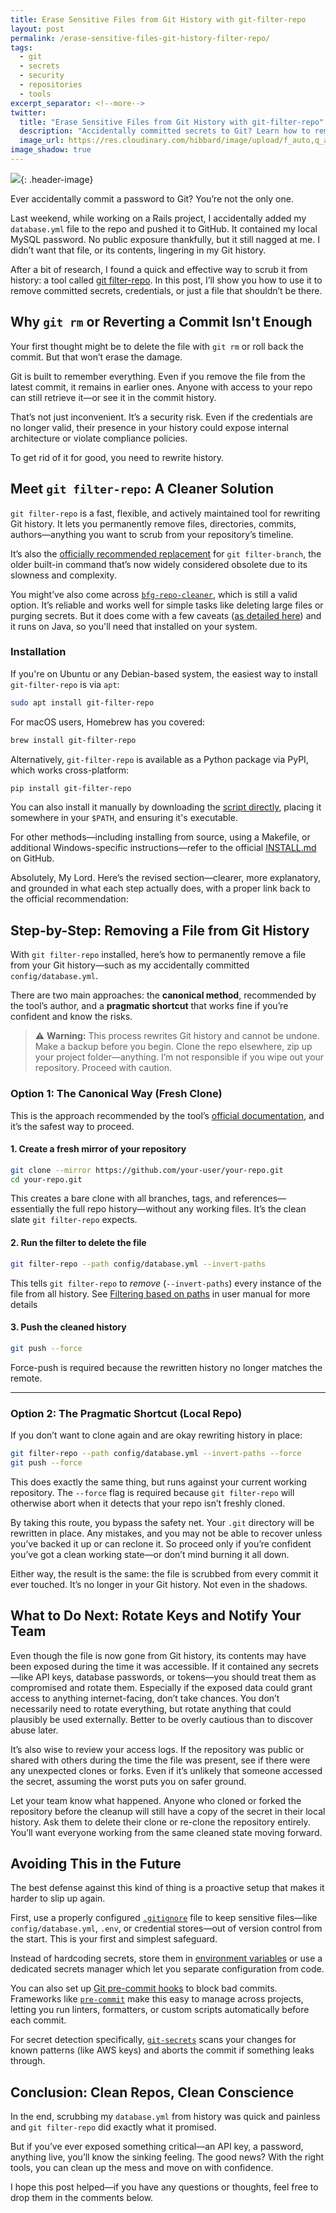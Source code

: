 ```yaml
---
title: Erase Sensitive Files from Git History with git-filter-repo
layout: post
permalink: /erase-sensitive-files-git-history-filter-repo/
tags:
  - git
  - secrets
  - security
  - repositories
  - tools
excerpt_separator: <!--more-->
twitter:
  title: "Erase Sensitive Files from Git History with git-filter-repo"
  description: "Accidentally committed secrets to Git? Learn how to remove sensitive files from your repo history using git filter-repo."
  image_url: https://res.cloudinary.com/hibbard/image/upload/f_auto,q_auto,c_limit,w_800/v1750685390/git-filter-repo-header_at1vnh.jpg
image_shadow: true
---
```


![](https://res.cloudinary.com/hibbard/image/upload/v1750685390/git-filter-repo-header_at1vnh.jpg){: .header-image}

Ever accidentally commit a password to Git? You’re not the only one.

Last weekend, while working on a Rails project, I accidentally added my `database.yml` file to the repo and pushed it to GitHub. It contained my local MySQL password. No public exposure thankfully, but it still nagged at me. I didn’t want that file, or its contents, lingering in my Git history.

<!--more-->

After a bit of research, I found a quick and effective way to scrub it from history: a tool called [git filter-repo](https://github.com/newren/git-filter-repo). In this post, I’ll show you how to use it to remove committed secrets, credentials, or just a file that shouldn’t be there.

## Why `git rm` or Reverting a Commit Isn't Enough

Your first thought might be to delete the file with `git rm` or roll back the commit. But that won’t erase the damage.

Git is built to remember everything. Even if you remove the file from the latest commit, it remains in earlier ones. Anyone with access to your repo can still retrieve it—or see it in the commit history.

That’s not just inconvenient. It’s a security risk. Even if the credentials are no longer valid, their presence in your history could expose internal architecture or violate compliance policies.

To get rid of it for good, you need to rewrite history.

## Meet `git filter-repo`: A Cleaner Solution

`git filter-repo` is a fast, flexible, and actively maintained tool for rewriting Git history. It lets you permanently remove files, directories, commits, authors—anything you want to scrub from your repository’s timeline.

It’s also the [officially recommended replacement](https://git-scm.com/docs/git-filter-branch#_warning) for `git filter-branch`, the older built-in command that’s now widely considered obsolete due to its slowness and complexity.

You might’ve also come across [`bfg-repo-cleaner`](https://github.com/rtyley/bfg-repo-cleaner), which is still a valid option. It’s reliable and works well for simple tasks like deleting large files or purging secrets. But it does come with a few caveats ([as detailed here](https://github.com/newren/git-filter-repo?tab=readme-ov-file#bfg-repo-cleaner)) and it runs on Java, so you'll need that installed on your system.

### Installation

If you're on Ubuntu or any Debian-based system, the easiest way to install `git-filter-repo` is via `apt`:

```bash
sudo apt install git-filter-repo
```

For macOS users, Homebrew has you covered:

```bash
brew install git-filter-repo
```

Alternatively, `git-filter-repo` is available as a Python package via PyPI, which works cross-platform:

```bash
pip install git-filter-repo
```

You can also install it manually by downloading the [script directly](https://raw.githubusercontent.com/newren/git-filter-repo/main/git-filter-repo), placing it somewhere in your `$PATH`, and ensuring it's executable.

For other methods—including installing from source, using a Makefile, or additional Windows-specific instructions—refer to the official [INSTALL.md](https://github.com/newren/git-filter-repo/blob/main/INSTALL.md) on GitHub.

Absolutely, My Lord. Here’s the revised section—clearer, more explanatory, and grounded in what each step actually does, with a proper link back to the official recommendation:

## Step-by-Step: Removing a File from Git History

With `git filter-repo` installed, here’s how to permanently remove a file from your Git history—such as my accidentally committed `config/database.yml`.

There are two main approaches: the **canonical method**, recommended by the tool’s author, and a **pragmatic shortcut** that works fine if you’re confident and know the risks.

> ⚠️ **Warning:** This process rewrites Git history and cannot be undone. Make a backup before you begin. Clone the repo elsewhere, zip up your project folder—anything. I’m not responsible if you wipe out your repository. Proceed with caution.

### Option 1: The Canonical Way (Fresh Clone)

This is the approach recommended by the tool’s [official documentation](https://htmlpreview.github.io/?https://github.com/newren/git-filter-repo/blob/docs/html/git-filter-repo.html#FRESHCLONE), and it’s the safest way to proceed.

#### 1. Create a fresh mirror of your repository

```bash
git clone --mirror https://github.com/your-user/your-repo.git
cd your-repo.git
```

This creates a bare clone with all branches, tags, and references—essentially the full repo history—without any working files. It’s the clean slate `git filter-repo` expects.

#### 2. Run the filter to delete the file

```bash
git filter-repo --path config/database.yml --invert-paths
```

This tells `git filter-repo` to *remove* (`--invert-paths`) every instance of the file from all history. See [Filtering based on paths](https://htmlpreview.github.io/?https://github.com/newren/git-filter-repo/blob/docs/html/git-filter-repo.html#_filtering_based_on_paths_see_also_filename_callback) in user manual for more details

#### 3. Push the cleaned history

```bash
git push --force
```

Force-push is required because the rewritten history no longer matches the remote.

---

### Option 2: The Pragmatic Shortcut (Local Repo)

If you don’t want to clone again and are okay rewriting history in place:

```bash
git filter-repo --path config/database.yml --invert-paths --force
git push --force
```

This does exactly the same thing, but runs against your current working repository. The `--force` flag is required because `git filter-repo` will otherwise abort when it detects that your repo isn’t freshly cloned.

By taking this route, you bypass the safety net. Your `.git` directory will be rewritten in place. Any mistakes, and you may not be able to recover unless you’ve backed it up or can reclone it. So proceed only if you’re confident you’ve got a clean working state—or don’t mind burning it all down.

Either way, the result is the same: the file is scrubbed from every commit it ever touched. It’s no longer in your Git history. Not even in the shadows.

## What to Do Next: Rotate Keys and Notify Your Team

Even though the file is now gone from Git history, its contents may have been exposed during the time it was accessible. If it contained any secrets—like API keys, database passwords, or tokens—you should treat them as compromised and rotate them. Especially if the exposed data could grant access to anything internet-facing, don’t take chances. You don’t necessarily need to rotate everything, but rotate anything that could plausibly be used externally. Better to be overly cautious than to discover abuse later.

It’s also wise to review your access logs. If the repository was public or shared with others during the time the file was present, see if there were any unexpected clones or forks. Even if it’s unlikely that someone accessed the secret, assuming the worst puts you on safer ground.

Let your team know what happened. Anyone who cloned or forked the repository before the cleanup will still have a copy of the secret in their local history. Ask them to delete their clone or re-clone the repository entirely. You’ll want everyone working from the same cleaned state moving forward.

## Avoiding This in the Future

The best defense against this kind of thing is a proactive setup that makes it harder to slip up again.

First, use a properly configured [`.gitignore`](https://git-scm.com/docs/gitignore) file to keep sensitive files—like `config/database.yml`, `.env`, or credential stores—out of version control from the start. This is your first and simplest safeguard.

Instead of hardcoding secrets, store them in [environment variables](https://12factor.net/config) or use a dedicated secrets manager which let you separate configuration from code.

You can also set up [Git pre-commit hooks](https://git-scm.com/book/en/v2/Customizing-Git-Git-Hooks) to block bad commits. Frameworks like [`pre-commit`](https://pre-commit.com/) make this easy to manage across projects, letting you run linters, formatters, or custom scripts automatically before each commit.

For secret detection specifically, [`git-secrets`](https://github.com/awslabs/git-secrets) scans your changes for known patterns (like AWS keys) and aborts the commit if something leaks through.

## Conclusion: Clean Repos, Clean Conscience

In the end, scrubbing my `database.yml` from history was quick and painless and `git filter-repo` did exactly what it promised.

But if you’ve ever exposed something critical—an API key, a password, anything live, you’ll know the sinking feeling. The good news? With the right tools, you can clean up the mess and move on with confidence.

I hope this post helped—if you have any questions or thoughts, feel free to drop them in the comments below.
